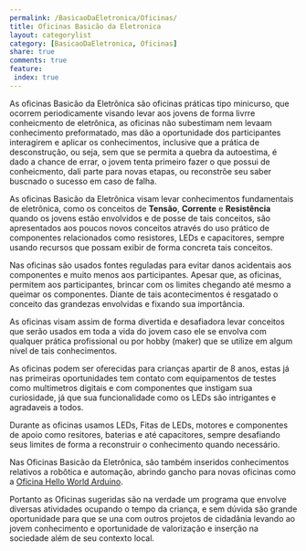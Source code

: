 ```yaml
---
permalink: /BasicaoDaEletronica/Oficinas/
title: Oficinas Basicão da Eletronica
layout: categorylist
category: [BasicaoDaEletronica, Oficinas]
share: true 
comments: true 
feature:
 index: true
---  
```

As oficinas Basicão da Eletrônica são oficinas práticas tipo minicurso, 
que ocorrem periodicamente visando levar aos jovens de forma livrre 
conheicmento de eletrônica, as oficinas não subestimam nem levaam conhecimento 
preformatado, mas dão a oportunidade dos participantes interagirem e aplicar 
os conhecimentos, inclusive que a prática de desconstrução, ou seja, sem que 
se permita a quebra da autoestima, é dado a chance de errar, o jovem tenta 
primeiro fazer o que possui de conheicmento, dali parte para novas etapas, 
ou reconstrõe seu saber buscnado o sucesso em caso de falha.

<!--more-->

As oficinas Basicão da Eletrônica visam levar conhecimentos fundamentais de 
eletrônica, como os conceitos de **Tensão**, **Corrente** e **Resistência** 
quando os jovens estão envolvidos e de posse de tais conceitos, são 
apresentados aos poucos novos conceitos através do uso prático de componentes
relacionados como resistores, LEDs e capacitores, sempre usando recursos 
que possam exibir de forma concreta tais conceitos.

Nas oficinas são usados fontes reguladas para evitar danos acidentais aos
componentes e muito menos aos participantes. Apesar que, as oficinas, 
permitem aos participantes, brincar com os limites chegando até mesmo a 
queimar os componentes. Diante de tais acontecimentos é resgatado o 
conceito das grandezas envolvidas e fixando sua importância.

As oficinas visam assim de forma divertida e desafiadora levar conceitos
que serão usados em toda a vida do jovem caso ele se envolva com qualquer
prática profissional ou por hobby (maker) que se utilize em algum nível
de tais conhecimentos.

As oficinas podem ser oferecidas para crianças apartir de 8 anos, estas
já nas primeiras oportunidades tem contato com equipamentos de testes
como multimetros digitais e com componentes que instigam sua curiosidade, 
já que sua funcionalidade como os LEDs são intrigantes e agradaveis a todos.

Durante as oficinas usamos LEDs, Fitas de LEDs, motores e componentes de apoio
como resitores, baterias e até capacitores, sempre desafiando seus limites
de forma a reconstruir o conhecimento quando necessário. 

Nas Oficinas Basicão da Eletrônica, são também inseridos conhecimentos
relativos a robôtica e automação, abrindo gancho para novas oficinas como 
a [Oficina Hello World Arduino](/HelloWorldArduino/Oficinas).

Portanto as Oficinas sugeridas são na verdade um programa que envolve
diversas atividades ocupando o tempo da criança, e sem dúvida são
grande oportunidade para que se una com outros projetos de cidadânia 
levando ao jovem conhecimento e oportunidade de valorização e inserção
na sociedade além de seu contexto local.